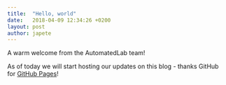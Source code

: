 ```yaml
---
title:  "Hello, world"
date:   2018-04-09 12:34:26 +0200
layout: post
author: japete
---
```

A warm welcome from the AutomatedLab team!

As of today we will start hosting our updates on this blog - thanks GitHub for [GitHub Pages]!

[GitHub Pages]: https://pages.github.com
